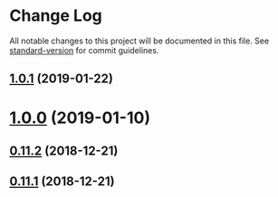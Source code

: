 # Change Log

All notable changes to this project will be documented in this file. See [standard-version](https://github.com/conventional-changelog/standard-version) for commit guidelines.

<a name="1.0.1"></a>
## [1.0.1](https://github.com/jpavon/react-scripts-ts/compare/v1.0.0...v1.0.1) (2019-01-22)



<a name="1.0.0"></a>
# [1.0.0](https://github.com/jpavon/react-scripts-ts/compare/v0.11.2...v1.0.0) (2019-01-10)



<a name="0.11.2"></a>
## [0.11.2](https://github.com/jpavon/react-scripts-ts/compare/v0.11.0...v0.11.2) (2018-12-21)



<a name="0.11.1"></a>
## [0.11.1](https://github.com/jpavon/react-scripts-ts/compare/v0.11.0...v0.11.1) (2018-12-21)
